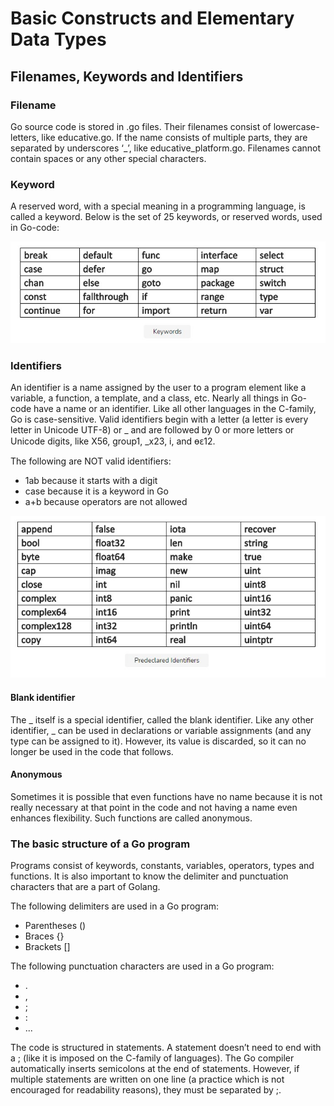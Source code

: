 # Basic Constructs and Elementary Data Types

## Filenames, Keywords and Identifiers

### Filename

Go source code is stored in .go files. Their filenames consist of lowercase-letters, like educative.go. If the name consists of multiple parts, they are separated by underscores ‘\_’, like educative_platform.go. Filenames cannot contain spaces or any other special characters.

### Keyword

A reserved word, with a special meaning in a programming language, is called a keyword. Below is the set of 25 keywords, or reserved words, used in Go-code:

![Keywords](images/keywords.jpg)

### Identifiers

An identifier is a name assigned by the user to a program element like a variable, a function, a template, and a class, etc. Nearly all things in Go-code have a name or an identifier. Like all other languages in the C-family, Go is case-sensitive. Valid identifiers begin with a letter (a letter is every letter in Unicode UTF-8) or \_ and are followed by 0 or more letters or Unicode digits, like X56, group1, \_x23, i, and өԑ12.

The following are NOT valid identifiers:

- 1ab because it starts with a digit
- case because it is a keyword in Go
- a+b because operators are not allowed

![Predeclared Identifiers](images/predeclared_identifiers.jpg)

#### Blank identifier

The _ itself is a special identifier, called the blank identifier. Like any other identifier, _ can be used in declarations or variable assignments (and any type can be assigned to it). However, its value is discarded, so it can no longer be used in the code that follows.

#### Anonymous

Sometimes it is possible that even functions have no name because it is not really necessary at that point in the code and not having a name even enhances flexibility. Such functions are called anonymous.

### The basic structure of a Go program

Programs consist of keywords, constants, variables, operators, types and functions. It is also important to know the delimiter and punctuation characters that are a part of Golang.

The following delimiters are used in a Go program:

- Parentheses ()
- Braces {}
- Brackets []

The following punctuation characters are used in a Go program:

- .
- ,
- ;
- :
- ...

The code is structured in statements. A statement doesn’t need to end with a ; (like it is imposed on the C-family of languages). The Go compiler automatically inserts semicolons at the end of statements. However, if multiple statements are written on one line (a practice which is not encouraged for readability reasons), they must be separated by ;.
